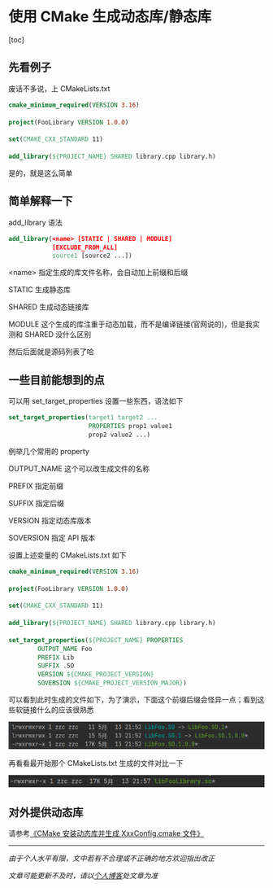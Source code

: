 # 使用 CMake 生成动态库/静态库

[toc]

## 先看例子

废话不多说，上 CMakeLists.txt

```cmake
cmake_minimum_required(VERSION 3.16)

project(FooLibrary VERSION 1.0.0)

set(CMAKE_CXX_STANDARD 11)

add_library(${PROJECT_NAME} SHARED library.cpp library.h)
```

是的，就是这么简单



## 简单解释一下

add_library 语法

```cmake
add_library(<name> [STATIC | SHARED | MODULE]
            [EXCLUDE_FROM_ALL]
            source1 [source2 ...])
```

\<name\> 指定生成的库文件名称，会自动加上前缀和后缀

STATIC 生成静态库

SHARED 生成动态链接库

MODULE 这个生成的库注重于动态加载，而不是编译链接(官网说的)，但是我实测和 SHARED 没什么区别

然后后面就是源码列表了哈



## 一些目前能想到的点

可以用 set_target_properties 设置一些东西，语法如下

```cmake
set_target_properties(target1 target2 ...
                      PROPERTIES prop1 value1
                      prop2 value2 ...)
```

例举几个常用的 property

OUTPUT_NAME  这个可以改生成文件的名称

PREFIX  指定前缀

SUFFIX  指定后缀

VERSION 指定动态库版本

SOVERSION 指定 API 版本

设置上述变量的 CMakeLists.txt 如下

```cmake
cmake_minimum_required(VERSION 3.16)

project(FooLibrary VERSION 1.0.0)

set(CMAKE_CXX_STANDARD 11)

add_library(${PROJECT_NAME} SHARED library.cpp library.h)

set_target_properties(${PROJECT_NAME} PROPERTIES
        OUTPUT_NAME Foo
        PREFIX Lib
        SUFFIX .SO
        VERSION ${CMAKE_PROJECT_VERSION}
        SOVERSION ${CMAKE_PROJECT_VERSION_MAJOR})
```

可以看到此时生成的文件如下，为了演示，下面这个前缀后缀会怪异一点；看到这些软链接什么的应该很熟悉

![01](img/005/01.png)

再看看最开始那个  CMakeLists.txt 生成的文件对比一下

![02](img/005/02.png)



## 对外提供动态库

请参考[《CMake 安装动态库并生成 XxxConfig.cmake 文件》](006_CMake安装动态库.md)




***
*由于个人水平有限，文中若有不合理或不正确的地方欢迎指出改正*

*文章可能更新不及时，请以[个人博客](https://zcteo.top/)处文章为准*